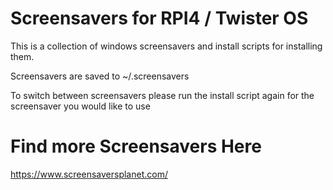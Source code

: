 # Screensavers for RPI4 / Twister OS
This is a collection of windows screensavers and install scripts for installing them.

Screensavers are saved to ~/.screensavers

To switch between screensavers please run the install script again for the screensaver you would like to use

# Find more Screensavers Here
https://www.screensaversplanet.com/

